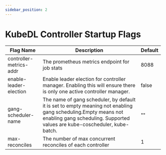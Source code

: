 ```yaml
---
sidebar_position: 2
---
```

# KubeDL Controller Startup Flags

| Flag Name   |   Description    | Default |
|------------- |-------------| -----|
|controller-metrics-addr|The prometheus metrics endpoint for job stats| 8088
enable-leader-election | Enable leader election for controller manager. Enabling this will ensure there is only one active controller manager. | false
gang-scheduler-name |  The name of gang scheduler, by default it is set to empty meaning not enabling gang scheduling.Empty means not enabling gang scheduling. Supported values are kube-coscheduler, kube-batch. | ""
max-reconciles |  The number of max concurrent reconciles of each controller | 1

